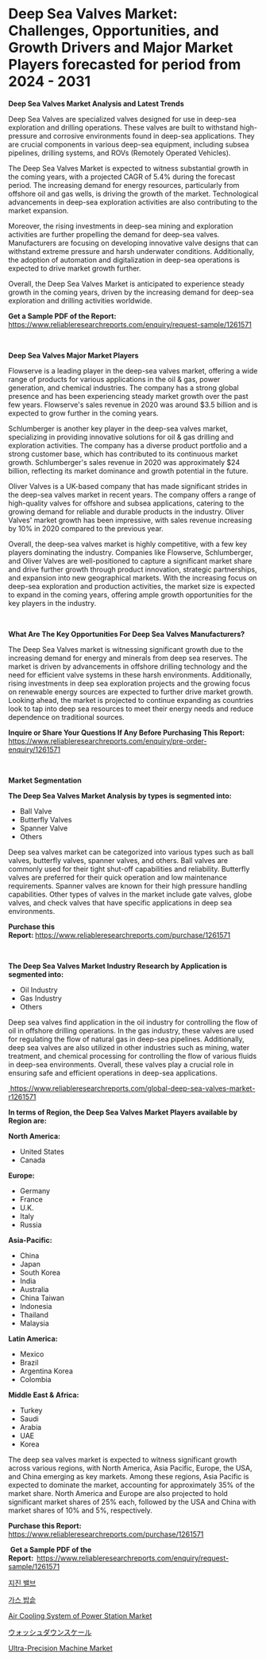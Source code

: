 <p><h1>Deep Sea Valves Market: Challenges, Opportunities, and Growth Drivers and Major Market Players forecasted for period from 2024 - 2031</h1></p><p><strong>Deep Sea Valves Market Analysis and Latest Trends</strong></p>
<p><p>Deep Sea Valves are specialized valves designed for use in deep-sea exploration and drilling operations. These valves are built to withstand high-pressure and corrosive environments found in deep-sea applications. They are crucial components in various deep-sea equipment, including subsea pipelines, drilling systems, and ROVs (Remotely Operated Vehicles).</p><p>The Deep Sea Valves Market is expected to witness substantial growth in the coming years, with a projected CAGR of 5.4% during the forecast period. The increasing demand for energy resources, particularly from offshore oil and gas wells, is driving the growth of the market. Technological advancements in deep-sea exploration activities are also contributing to the market expansion.</p><p>Moreover, the rising investments in deep-sea mining and exploration activities are further propelling the demand for deep-sea valves. Manufacturers are focusing on developing innovative valve designs that can withstand extreme pressure and harsh underwater conditions. Additionally, the adoption of automation and digitalization in deep-sea operations is expected to drive market growth further.</p><p>Overall, the Deep Sea Valves Market is anticipated to experience steady growth in the coming years, driven by the increasing demand for deep-sea exploration and drilling activities worldwide.</p></p>
<p><strong>Get a Sample PDF of the Report:&nbsp;</strong> <a href="https://www.reliableresearchreports.com/enquiry/request-sample/1261571">https://www.reliableresearchreports.com/enquiry/request-sample/1261571</a></p>
<p>&nbsp;</p>
<p><strong>Deep Sea Valves Major Market Players</strong></p>
<p><p>Flowserve is a leading player in the deep-sea valves market, offering a wide range of products for various applications in the oil & gas, power generation, and chemical industries. The company has a strong global presence and has been experiencing steady market growth over the past few years. Flowserve's sales revenue in 2020 was around $3.5 billion and is expected to grow further in the coming years.</p><p>Schlumberger is another key player in the deep-sea valves market, specializing in providing innovative solutions for oil & gas drilling and exploration activities. The company has a diverse product portfolio and a strong customer base, which has contributed to its continuous market growth. Schlumberger's sales revenue in 2020 was approximately $24 billion, reflecting its market dominance and growth potential in the future.</p><p>Oliver Valves is a UK-based company that has made significant strides in the deep-sea valves market in recent years. The company offers a range of high-quality valves for offshore and subsea applications, catering to the growing demand for reliable and durable products in the industry. Oliver Valves' market growth has been impressive, with sales revenue increasing by 10% in 2020 compared to the previous year.</p><p>Overall, the deep-sea valves market is highly competitive, with a few key players dominating the industry. Companies like Flowserve, Schlumberger, and Oliver Valves are well-positioned to capture a significant market share and drive further growth through product innovation, strategic partnerships, and expansion into new geographical markets. With the increasing focus on deep-sea exploration and production activities, the market size is expected to expand in the coming years, offering ample growth opportunities for the key players in the industry.</p></p>
<p>&nbsp;</p>
<p><strong>What Are The Key Opportunities For Deep Sea Valves Manufacturers?</strong></p>
<p><p>The Deep Sea Valves market is witnessing significant growth due to the increasing demand for energy and minerals from deep sea reserves. The market is driven by advancements in offshore drilling technology and the need for efficient valve systems in these harsh environments. Additionally, rising investments in deep sea exploration projects and the growing focus on renewable energy sources are expected to further drive market growth. Looking ahead, the market is projected to continue expanding as countries look to tap into deep sea resources to meet their energy needs and reduce dependence on traditional sources.</p></p>
<p><strong>Inquire or Share Your Questions If Any Before Purchasing This Report:</strong> <a href="https://www.reliableresearchreports.com/enquiry/pre-order-enquiry/1261571">https://www.reliableresearchreports.com/enquiry/pre-order-enquiry/1261571</a></p>
<p>&nbsp;</p>
<p><strong>Market Segmentation</strong></p>
<p><strong>The Deep Sea Valves Market Analysis by types is segmented into:</strong></p>
<p><ul><li>Ball Valve</li><li>Butterfly Valves</li><li>Spanner Valve</li><li>Others</li></ul></p>
<p><p>Deep sea valves market can be categorized into various types such as ball valves, butterfly valves, spanner valves, and others. Ball valves are commonly used for their tight shut-off capabilities and reliability. Butterfly valves are preferred for their quick operation and low maintenance requirements. Spanner valves are known for their high pressure handling capabilities. Other types of valves in the market include gate valves, globe valves, and check valves that have specific applications in deep sea environments.</p></p>
<p><strong>Purchase this Report:&nbsp;</strong><a href="https://www.reliableresearchreports.com/purchase/1261571">https://www.reliableresearchreports.com/purchase/1261571</a></p>
<p>&nbsp;</p>
<p><strong>The Deep Sea Valves Market Industry Research by Application is segmented into:</strong></p>
<p><ul><li>Oil Industry</li><li>Gas Industry</li><li>Others</li></ul></p>
<p><p>Deep sea valves find application in the oil industry for controlling the flow of oil in offshore drilling operations. In the gas industry, these valves are used for regulating the flow of natural gas in deep-sea pipelines. Additionally, deep sea valves are also utilized in other industries such as mining, water treatment, and chemical processing for controlling the flow of various fluids in deep-sea environments. Overall, these valves play a crucial role in ensuring safe and efficient operations in deep-sea applications.</p></p>
<p><a href="https://www.reliableresearchreports.com/global-deep-sea-valves-market-r1261571">&nbsp;https://www.reliableresearchreports.com/global-deep-sea-valves-market-r1261571</a></p>
<p><strong>In terms of Region, the Deep Sea Valves Market Players available by Region are:</strong></p>
<p>
    <p> <strong> North America: </strong>
        <ul>
            <li>United States</li>
            <li>Canada</li>
        </ul>
        </p> 
    <p> <strong> Europe: </strong>
        <ul>
            <li>Germany</li>
            <li>France</li>
            <li>U.K.</li>
            <li>Italy</li>
            <li>Russia</li>
        </ul>
        </p> 
    <p> <strong> Asia-Pacific: </strong>
        <ul>
            <li>China</li>
            <li>Japan</li>
            <li>South Korea</li>
            <li>India</li>
            <li>Australia</li>
            <li>China Taiwan</li>
            <li>Indonesia</li>
            <li>Thailand</li>
            <li>Malaysia</li>
        </ul>
        </p> 
    <p> <strong> Latin America: </strong>
        <ul>
            <li>Mexico</li>
            <li>Brazil</li>
            <li>Argentina Korea</li>
            <li>Colombia</li>
        </ul>
        </p> 
    <p> <strong> Middle East & Africa: </strong>
        <ul>
            <li>Turkey</li>
            <li>Saudi</li>
            <li>Arabia</li>
            <li>UAE</li>
            <li>Korea</li>
        </ul>
    </p>
    </p>
<p><p>The deep sea valves market is expected to witness significant growth across various regions, with North America, Asia Pacific, Europe, the USA, and China emerging as key markets. Among these regions, Asia Pacific is expected to dominate the market, accounting for approximately 35% of the market share. North America and Europe are also projected to hold significant market shares of 25% each, followed by the USA and China with market shares of 10% and 5%, respectively.</p></p>
<p><strong>Purchase this Report: </strong><a href="https://www.reliableresearchreports.com/purchase/1261571">https://www.reliableresearchreports.com/purchase/1261571</a></p>
<p>&nbsp;<strong>Get a Sample PDF of the Report:&nbsp;&nbsp;</strong><a href="https://www.reliableresearchreports.com/enquiry/request-sample/1261571">https://www.reliableresearchreports.com/enquiry/request-sample/1261571</a></p>
<p><strong></strong></p>
<p><p><a href="https://github.com/trmesnao7959541/Market-Research-Report-List-1/blob/main/712513437356.md">지진 밸브</a></p><p><a href="https://github.com/vsn7qpua81q/Market-Research-Report-List-1/blob/main/839837937357.md">가스 밥솥</a></p><p><a href="https://github.com/bmorecock/Market-Research-Report-List-3/blob/main/air-cooling-system-of-power-station-market.md">Air Cooling System of Power Station Market</a></p><p><a href="https://medium.com/@colbu56546/%E6%B4%97%E6%B5%84%E3%82%B9%E3%82%B1%E3%83%BC%E3%83%AB%E5%B8%82%E5%A0%B4%E8%AA%BF%E6%9F%BB%E3%83%AC%E3%83%9D%E3%83%BC%E3%83%88-%E3%81%9D%E3%81%AE%E6%AD%B4%E5%8F%B2-%E3%81%8A%E3%82%88%E3%81%B32024%E5%B9%B4%E3%81%8B%E3%82%892031%E5%B9%B4%E3%81%BE%E3%81%A7%E3%81%AE%E4%BA%88%E6%B8%AC-a6d0861cfa60">ウォッシュダウンスケール</a></p><p><a href="https://github.com/Krish2023na/Market-Research-Report-List-4/blob/main/ultra-precision-machine-market.md">Ultra-Precision Machine Market</a></p></p>